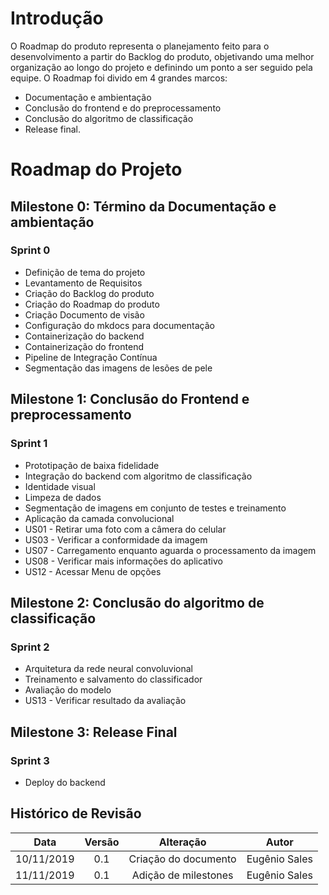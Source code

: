 # Introdução

O Roadmap do produto representa o planejamento feito para o desenvolvimento a partir do Backlog do produto, objetivando uma melhor organização ao longo do projeto e definindo um ponto a ser seguido pela equipe. O Roadmap foi divido em 4 grandes marcos: 

- Documentação e ambientação
- Conclusão do frontend e do preprocessamento
- Conclusão do algoritmo de classificação
- Release final.

# Roadmap do Projeto

## Milestone 0: Término da Documentação e ambientação

### Sprint 0

- Definição de tema do projeto
- Levantamento de Requisitos
- Criação do Backlog do produto
- Criação do Roadmap do produto
- Criação Documento de visão
- Configuração do mkdocs para documentação
- Containerização do backend
- Containerização do frontend
- Pipeline de Integração Contínua
- Segmentação das imagens de lesões de pele


## Milestone 1: Conclusão do Frontend e preprocessamento

### Sprint 1

- Prototipação de baixa fidelidade
- Integração do backend com algoritmo de classificação
- Identidade visual
- Limpeza de dados
- Segmentação de imagens em conjunto de testes e treinamento
- Aplicação da camada convolucional
- US01 - Retirar uma foto com a câmera do celular
- US03 - Verificar a conformidade da imagem
- US07 - Carregamento enquanto aguarda o processamento da imagem
- US08 - Verificar mais informações do aplicativo
- US12 - Acessar Menu de opções

## Milestone 2: Conclusão do algoritmo de classificação

### Sprint 2

- Arquitetura da rede neural convoluvional
- Treinamento e salvamento do classificador
- Avaliação do modelo
- US13 - Verificar resultado da avaliação

## Milestone 3: Release Final

### Sprint 3
- Deploy do backend

## Histórico de Revisão

|    Data    | Versão |	   Alteração    |      Autor     |
|:----------:|:------:|:---------------:|:--------------:|
| 10/11/2019 |  0.1   | Criação do documento |Eugênio Sales |
| 11/11/2019 |  0.1   | Adição de milestones |Eugênio Sales |
